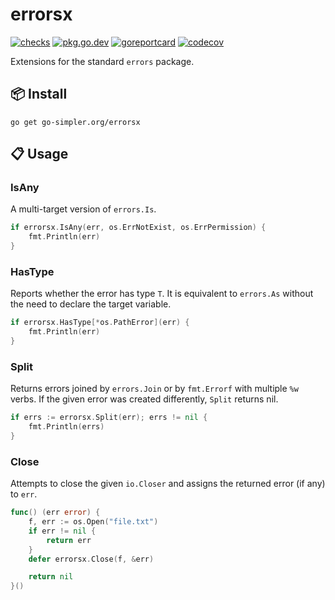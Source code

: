 # errorsx

[![checks](https://github.com/go-simpler/errorsx/actions/workflows/checks.yml/badge.svg)](https://github.com/go-simpler/errorsx/actions/workflows/checks.yml)
[![pkg.go.dev](https://pkg.go.dev/badge/go-simpler.org/errorsx.svg)](https://pkg.go.dev/go-simpler.org/errorsx)
[![goreportcard](https://goreportcard.com/badge/go-simpler.org/errorsx)](https://goreportcard.com/report/go-simpler.org/errorsx)
[![codecov](https://codecov.io/gh/go-simpler/errorsx/branch/main/graph/badge.svg)](https://codecov.io/gh/go-simpler/errorsx)

Extensions for the standard `errors` package.

## 📦 Install

```shell
go get go-simpler.org/errorsx
```

## 📋 Usage

### IsAny

A multi-target version of `errors.Is`.

```go
if errorsx.IsAny(err, os.ErrNotExist, os.ErrPermission) {
    fmt.Println(err)
}
```

### HasType

Reports whether the error has type `T`.
It is equivalent to `errors.As` without the need to declare the target variable.

```go
if errorsx.HasType[*os.PathError](err) {
    fmt.Println(err)
}
```

### Split

Returns errors joined by `errors.Join` or by `fmt.Errorf` with multiple `%w` verbs.
If the given error was created differently, `Split` returns nil.

```go
if errs := errorsx.Split(err); errs != nil {
    fmt.Println(errs)
}
```

### Close

Attempts to close the given `io.Closer` and assigns the returned error (if any) to `err`.

```go
func() (err error) {
    f, err := os.Open("file.txt")
    if err != nil {
        return err
    }
    defer errorsx.Close(f, &err)

    return nil
}()
```
